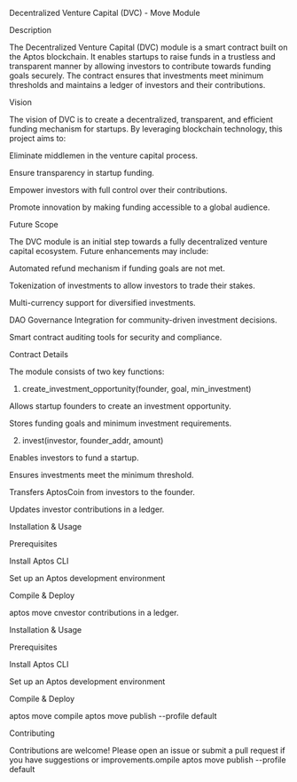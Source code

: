 Decentralized Venture Capital (DVC) - Move Module

Description

The Decentralized Venture Capital (DVC) module is a smart contract built on the Aptos blockchain. It enables startups to raise funds in a trustless and transparent manner by allowing investors to contribute towards funding goals securely. The contract ensures that investments meet minimum thresholds and maintains a ledger of investors and their contributions.

Vision

The vision of DVC is to create a decentralized, transparent, and efficient funding mechanism for startups. By leveraging blockchain technology, this project aims to:

Eliminate middlemen in the venture capital process.

Ensure transparency in startup funding.

Empower investors with full control over their contributions.

Promote innovation by making funding accessible to a global audience.

Future Scope

The DVC module is an initial step towards a fully decentralized venture capital ecosystem. Future enhancements may include:

Automated refund mechanism if funding goals are not met.

Tokenization of investments to allow investors to trade their stakes.

Multi-currency support for diversified investments.

DAO Governance Integration for community-driven investment decisions.

Smart contract auditing tools for security and compliance.

Contract Details

The module consists of two key functions:

1. create_investment_opportunity(founder, goal, min_investment)

Allows startup founders to create an investment opportunity.

Stores funding goals and minimum investment requirements.

2. invest(investor, founder_addr, amount)

Enables investors to fund a startup.

Ensures investments meet the minimum threshold.

Transfers AptosCoin from investors to the founder.

Updates investor contributions in a ledger.

Installation & Usage

Prerequisites

Install Aptos CLI

Set up an Aptos development environment

Compile & Deploy

aptos move cnvestor contributions in a ledger.

Installation & Usage

Prerequisites

Install Aptos CLI

Set up an Aptos development environment

Compile & Deploy

aptos move compile
aptos move publish --profile default

Contributing

Contributions are welcome! Please open an issue or submit a pull request if you have suggestions or improvements.ompile
aptos move publish --profile default


